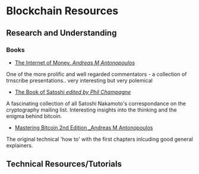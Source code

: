 # Blockchain Resources

## Research and Understanding

### Books

- [The Internet of Money. _Andreas M Antonopoulos_](https://www.amazon.com/Internet-Money-Andreas-M-Antonopoulos/dp/1537000454)

One of the more prolific and well regarded commentators - a collection of trnscribe presentations.. very interesting but very polemical


- [The Book of Satoshi _edited by Phil Champagne_](https://www.amazon.com/Book-Satoshi-Collected-Writings-Nakamoto/dp/0996061312/ref=sr_1_1?s=books&ie=UTF8&qid=1507518030&sr=1-1&keywords=satoshi)

A fascinating collection of all Satoshi Nakamoto's correspondance on the cryptography mailing list. Interesting insights into the thinking and the enigma behind bitcoin.

- [Mastering Bitcoin 2nd Edition _Andreas M Antonopoulos ](https://github.com/bitcoinbook/bitcoinbook)

The original technical 'how to' with the first chapters inlcuding good general explainers.

## Technical Resources/Tutorials
